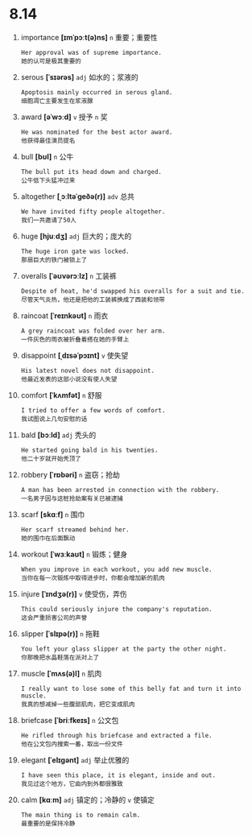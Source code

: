 # 8.14

1. importance **[ɪmˈpɔːt(ə)ns]** `n` 重要；重要性

   ```
   Her approval was of supreme importance.
   她的认可是极其重要的
   ```

2. serous **[ˈsɪərəs]** `adj` 如水的；浆液的

   ```
   Apoptosis mainly occurred in serous gland.
   细胞凋亡主要发生在浆液腺
   ```

3. award **[əˈwɔːd]** `v` 授予 `n` 奖

   ```
   He was nominated for the best actor award.
   他获得最佳演员提名
   ```

4. bull **[bʊl]** `n` 公牛

   ```
   The bull put its head down and charged.
   公牛低下头猛冲过来
   ```

5. altogether **[ˌɔːltəˈɡeðə(r)]** `adv` 总共

   ```
   We have invited fifty people altogether.
   我们一共邀请了50人
   ```

6. huge **[hjuːdʒ]** `adj` 巨大的；庞大的

   ```
   The huge iron gate was locked.
   那扇巨大的铁门被锁上了
   ```

7. overalls **[ˈəʊvərɔːlz]** `n` 工装裤

   ```
   Despite of heat, he'd swapped his overalls for a suit and tie.
   尽管天气炎热，他还是把他的工装裤换成了西装和领带
   ```

8. raincoat **[ˈreɪnkəʊt]** `n` 雨衣

   ```
   A grey raincoat was folded over her arm.
   一件灰色的雨衣被折叠着搭在她的手臂上
   ```

9. disappoint **[ˌdɪsəˈpɔɪnt]** `v` 使失望

   ```
   His latest novel does not disappoint.
   他最近发表的这部小说没有使人失望
   ```

10. comfort **[ˈkʌmfət]** `n` 舒服

    ```
    I tried to offer a few words of comfort.
    我试图说上几句安慰的话
    ```

11. bald **[bɔːld]** `adj` 秃头的

    ```
    He started going bald in his twenties.
    他二十岁就开始秃顶了
    ```

12. robbery **[ˈrɒbəri]** `n` 盗窃；抢劫

    ```
    A man has been arrested in connection with the robbery.
    一名男子因与这桩抢劫案有关已被逮捕
    ```

13. scarf **[skɑːf]** `n` 围巾

    ```
    Her scarf streamed behind her.
    她的围巾在后面飘动
    ```

14. workout **[ˈwɜːkaʊt]** `n` 锻炼；健身

    ```
    When you improve in each workout, you add new muscle.
    当你在每一次锻炼中取得进步时，你都会增加新的肌肉
    ```

15. injure **[ˈɪndʒə(r)]** `v` 使受伤，弄伤

    ```
    This could seriously injure the company's reputation.
    这会严重损害公司的声誉
    ```

16. slipper **[ˈslɪpə(r)]** `n` 拖鞋

    ```
    You left your glass slipper at the party the other night.
    你那晚把水晶鞋落在派对上了
    ```

17. muscle **[ˈmʌs(ə)l]** `n` 肌肉

    ```
    I really want to lose some of this belly fat and turn it into muscle.
    我真的想减掉一些腹部肌肉，把它变成肌肉
    ```

18. briefcase **[ˈbriːfkeɪs]** `n` 公文包

    ```
    He rifled through his briefcase and extracted a file.
    他在公文包内搜索一番，取出一份文件
    ```

19. elegant **[ˈelɪɡənt]** `adj` 举止优雅的

    ```
    I have seen this place, it is elegant, inside and out.
    我见过这个地方，它由内到外都很雅致
    ```

20. calm **[kɑːm]** `adj` 镇定的；冷静的 `v` 使镇定
    ```
    The main thing is to remain calm.
    最重要的是保持冷静
    ```

